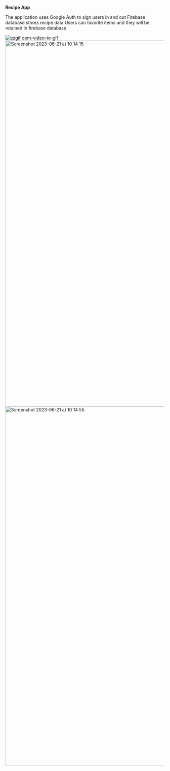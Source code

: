 **Recipe App**

The application uses Google Auth to sign users in and out
Firebase database stores recipe data 
Users can favorite items and they will be retained in firebase database


![ezgif com-video-to-gif](https://github.com/kylecalbert/cc9-recipe-app-challenge/assets/20683951/f215fc92-0540-4614-b7b8-2c1f0663aefa)
<img width="1151" alt="Screenshot 2023-06-21 at 10 14 15" src="https://github.com/kylecalbert/cc9-recipe-app-challenge/assets/20683951/885ac1ef-ff13-46a7-bd97-625ab0977721">
<img width="1130" alt="Screenshot 2023-06-21 at 10 14 55" src="https://github.com/kylecalbert/cc9-recipe-app-challenge/assets/20683951/3d7f10c6-885f-4711-99ca-b6270a558457">

